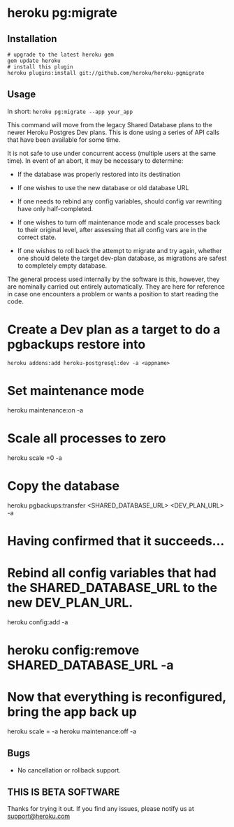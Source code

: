# heroku pg:migrate

## Installation

    # upgrade to the latest heroku gem
    gem update heroku
    # install this plugin
    heroku plugins:install git://github.com/heroku/heroku-pgmigrate

## Usage

In short: `heroku pg:migrate --app your_app`

This command will move from the legacy Shared Database plans to the
newer Heroku Postgres Dev plans.  This is done using a series of API
calls that have been available for some time. 

It is not safe to use under concurrent access (multiple users at the
same time).  In event of an abort, it may be necessary to determine:

  * If the database was properly restored into its destination

  * If one wishes to use the new database or old database URL

  * If one needs to rebind any config variables, should config var
    rewriting have only half-completed.

  * If one wishes to turn off maintenance mode and scale processes
    back to their original level, after assessing that all config vars
    are in the correct state.

  * If one wishes to roll back the attempt to migrate and try again,
    whether one should delete the target dev-plan database, as
    migrations are safest to completely empty database.

The general process used internally by the software is this, however,
they are nominally carried out entirely automatically.  They are here
for reference in case one encounters a problem or wants a position to
start reading the code.

   # Create a Dev plan as a target to do a pgbackups restore into
    heroku addons:add heroku-postgresql:dev -a <appname>

   # Set maintenance mode
   heroku maintenance:on -a <appname>

   # Scale all processes to zero
   heroku scale <all-process-types>=0 -a <appname>

   # Copy the database
   heroku pgbackups:transfer <SHARED_DATABASE_URL> <DEV_PLAN_URL> -a <appname>

   # Having confirmed that it succeeds...
   #  
   # Rebind all config variables that had the SHARED_DATABASE_URL to the new DEV_PLAN_URL.
   heroku config:add -a <appname>

   # heroku config:remove SHARED_DATABASE_URL -a <appname>

   # Now that everything is reconfigured, bring the app back up
   heroku scale <all-process-types>=<original-value> -a <appname>
   heroku maintenance:off -a <appname>

## Bugs

* No cancellation or rollback support.

## THIS IS BETA SOFTWARE

Thanks for trying it out. If you find any issues, please notify us at
support@heroku.com
